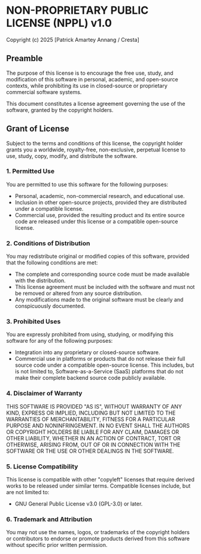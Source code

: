 # NON-PROPRIETARY PUBLIC LICENSE (NPPL) v1.0

Copyright (c) 2025 [Patrick Amartey Annang / Cresta]

## Preamble

The purpose of this license is to encourage the free use, study, and modification of this software in personal, academic, and open-source contexts, while prohibiting its use in closed-source or proprietary commercial software systems.

This document constitutes a license agreement governing the use of the software, granted by the copyright holders.

## Grant of License

Subject to the terms and conditions of this license, the copyright holder grants you a worldwide, royalty-free, non-exclusive, perpetual license to use, study, copy, modify, and distribute the software.

### 1. Permitted Use

You are permitted to use this software for the following purposes:

- Personal, academic, non-commercial research, and educational use.
- Inclusion in other open-source projects, provided they are distributed under a compatible license.
- Commercial use, provided the resulting product and its entire source code are released under this license or a compatible open-source license.

### 2. Conditions of Distribution

You may redistribute original or modified copies of this software, provided that the following conditions are met:

- The complete and corresponding source code must be made available with the distribution.
- This license agreement must be included with the software and must not be removed or altered from any source distribution.
- Any modifications made to the original software must be clearly and conspicuously documented.

### 3. Prohibited Uses

You are expressly prohibited from using, studying, or modifying this software for any of the following purposes:

- Integration into any proprietary or closed-source software.
- Commercial use in platforms or products that do not release their full source code under a compatible open-source license. This includes, but is not limited to, Software-as-a-Service (SaaS) platforms that do not make their complete backend source code publicly available.

### 4. Disclaimer of Warranty

THIS SOFTWARE IS PROVIDED "AS IS", WITHOUT WARRANTY OF ANY KIND, EXPRESS OR IMPLIED, INCLUDING BUT NOT LIMITED TO THE WARRANTIES OF MERCHANTABILITY, FITNESS FOR A PARTICULAR PURPOSE AND NONINFRINGEMENT. IN NO EVENT SHALL THE AUTHORS OR COPYRIGHT HOLDERS BE LIABLE FOR ANY CLAIM, DAMAGES OR OTHER LIABILITY, WHETHER IN AN ACTION OF CONTRACT, TORT OR OTHERWISE, ARISING FROM, OUT OF OR IN CONNECTION WITH THE SOFTWARE OR THE USE OR OTHER DEALINGS IN THE SOFTWARE.

### 5. License Compatibility

This license is compatible with other "copyleft" licenses that require derived works to be released under similar terms. Compatible licenses include, but are not limited to:

- GNU General Public License v3.0 (GPL-3.0) or later.

### 6. Trademark and Attribution

You may not use the names, logos, or trademarks of the copyright holders or contributors to endorse or promote products derived from this software without specific prior written permission.
